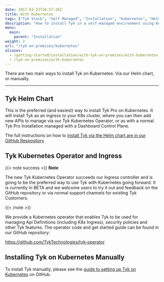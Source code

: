 ```yaml
---
date: 2017-03-22T16:57:26Z
title: With Kubernetes
tags: ["Tyk Stack", "Self Managed", "Installation", "Kubernetes", "Helm Chart", "Tyk Operator"]
description: "How to install Tyk in a self-managed environment using Kubernetes"
menu:
  main:
    parent: "Installation"
weight: 2
url: "/tyk-on-premises/kubernetes"
aliases:
  - /getting-started/installation/with-tyk-on-premises/with-kubernetes
  - /tyk-on-premises/with-kubernetes
---
```


There are two main ways to install Tyk on Kubernetes: Via our Helm chart, or manually.

---

## Tyk Helm Chart

This is the preferred (and easiest) way to install Tyk Pro on Kubernetes. It will install Tyk as an ingress to your K8s cluster, where you can then add new APIs to manage via our Tyk Kubernetes Operator,  or as with a normal Tyk Pro Installation managed with a Dashboard Control Plane.

The full instructions on how to [install Tyk via the Helm chart are in our GitHub Respository](https://github.com/TykTechnologies/tyk-helm-chart)

## Tyk Kubernetes Operator and Ingress 

{{< note success >}}
**Note**  

The new Tyk Kubernetes Operator succeeds our Ingress controller and is going to be the preferred way to use Tyk with Kubernetes going forward. It is currently in BETA and we welcome users to try it out and feedback on the GitHub repository or via normal support channels for existing Tyk Customers.

{{< /note >}}

We provide a Kubernetes operator that enables Tyk to be used for managing Api Definitions (including K8s Ingress), security policies and other Tyk features. The operator code and get started guide can be found in our GitHub repository:

https://github.com/TykTechnologies/tyk-operator

## Installing Tyk on Kubernetes Manually

To install Tyk manually, please see the [guide to setting up Tyk on Kubernetes](https://github.com/TykTechnologies/tyk-kubernetes) on GitHub.